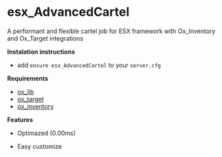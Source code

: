 # esx_AdvancedCartel
A performant and flexible cartel job for ESX framework with Ox_Inventory and Ox_Target integrations

**Instalation instructions**
* add `ensure esx_AdvancedCartel` to your `server.cfg`

**Requirements**
* [ox_lib](https://github.com/overextended/ox_lib/releases)
* [ox_target](https://github.com/overextended/ox_target/releases)
* [ox_inventory](https://github.com/overextended/ox_inventory/releases)

**Features**
* Optimazed (0.00ms)

* Easy customize
